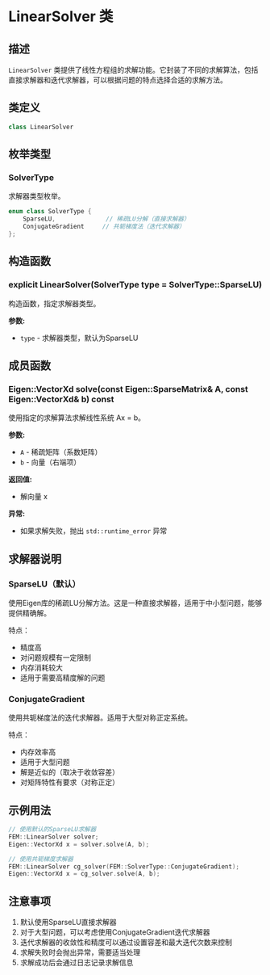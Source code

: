 # LinearSolver 类

## 描述

`LinearSolver` 类提供了线性方程组的求解功能。它封装了不同的求解算法，包括直接求解器和迭代求解器，可以根据问题的特点选择合适的求解方法。

## 类定义

```cpp
class LinearSolver
```

## 枚举类型

### SolverType

求解器类型枚举。

```cpp
enum class SolverType {
    SparseLU,              // 稀疏LU分解（直接求解器）
    ConjugateGradient     // 共轭梯度法（迭代求解器）
};
```

## 构造函数

### explicit LinearSolver(SolverType type = SolverType::SparseLU)

构造函数，指定求解器类型。

**参数:**
- `type` - 求解器类型，默认为SparseLU

## 成员函数

### Eigen::VectorXd solve(const Eigen::SparseMatrix<double>& A, const Eigen::VectorXd& b) const

使用指定的求解算法求解线性系统 Ax = b。

**参数:**
- `A` - 稀疏矩阵（系数矩阵）
- `b` - 向量（右端项）

**返回值:**
- 解向量 x

**异常:**
- 如果求解失败，抛出 `std::runtime_error` 异常

## 求解器说明

### SparseLU（默认）

使用Eigen库的稀疏LU分解方法。这是一种直接求解器，适用于中小型问题，能够提供精确解。

特点：
- 精度高
- 对问题规模有一定限制
- 内存消耗较大
- 适用于需要高精度解的问题

### ConjugateGradient

使用共轭梯度法的迭代求解器。适用于大型对称正定系统。

特点：
- 内存效率高
- 适用于大型问题
- 解是近似的（取决于收敛容差）
- 对矩阵特性有要求（对称正定）

## 示例用法

```cpp
// 使用默认的SparseLU求解器
FEM::LinearSolver solver;
Eigen::VectorXd x = solver.solve(A, b);

// 使用共轭梯度求解器
FEM::LinearSolver cg_solver(FEM::SolverType::ConjugateGradient);
Eigen::VectorXd x = cg_solver.solve(A, b);
```

## 注意事项

1. 默认使用SparseLU直接求解器
2. 对于大型问题，可以考虑使用ConjugateGradient迭代求解器
3. 迭代求解器的收敛性和精度可以通过设置容差和最大迭代次数来控制
4. 求解失败时会抛出异常，需要适当处理
5. 求解成功后会通过日志记录求解信息